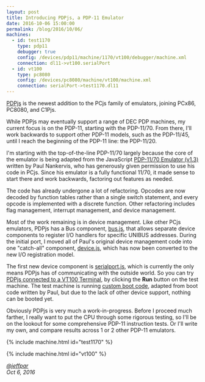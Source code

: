 ```yaml
---
layout: post
title: Introducing PDPjs, a PDP-11 Emulator
date: 2016-10-06 15:00:00
permalink: /blog/2016/10/06/
machines:
  - id: test1170
    type: pdp11
    debugger: true
    config: /devices/pdp11/machine/1170/vt100/debugger/machine.xml
    connection: dl11->vt100.serialPort
  - id: vt100
    type: pc8080
    config: /devices/pc8080/machine/vt100/machine.xml
    connection: serialPort->test1170.dl11
---
```


[PDPjs](/devices/pdp11/machine/) is the newest addition to the PCjs family of emulators, joining PCx86, PC8080, and C1Pjs.

While PDPjs may eventually support a range of DEC PDP machines, my current focus is on the PDP-11, starting with the
PDP-11/70.  From there, I'll work backwards to support other PDP-11 models, such as the PDP-11/45, until I reach the
beginning of the PDP-11 line: the PDP-11/20.

I'm starting with the top-of-the-line PDP-11/70 largely because the core of the emulator is being adapted from the
JavaScript [PDP-11/70 Emulator (v1.3)](http://skn.noip.me/pdp11/pdp11.html) written by
Paul Nankervis, who has generously given permission to use his code in PCjs.  Since his emulator is a fully functional
11/70, it made sense to start there and work backwards, factoring out features as needed.

The code has already undergone a lot of refactoring. Opcodes are now decoded by function tables rather than a single
switch statement, and every opcode is implemented with a discrete function.  Other refactoring includes flag management,
interrupt management, and device management.

Most of the work remaining is in device management.  Like other PCjs emulators, PDPjs has a Bus component,
[bus.js](/modules/pdp11/lib/bus.js), that allows separate device components to register I/O handlers for specific
UNIBUS addresses.  During the initial port, I moved all of Paul's original device management code into one "catch-all"
component, [device.js](/modules/pdp11/lib/device.js), which has now been converted to the new I/O registration model.

The first new device component is [serialport.js](/modules/pdp11/lib/serialport.js), which is currently the
only means PDPjs has of communicating with the outside world.  So you can try
[PDPjs connected to a VT100 Terminal](/devices/pdp11/machine/1170/vt100/), by clicking the **Run** button on the test machine.
The test machine is running [custom boot code](/apps/pdp11/boot/test/), adapted from boot code written by Paul, but due to the
lack of other device support, nothing can be booted yet.

Obviously PDPjs is very much a work-in-progress.  Before I proceed much farther, I really want to put the CPU through
some rigorous testing, so I'll be on the lookout for some comprehensive PDP-11 instruction tests.  Or I'll write my own,
and compare results across 1 or 2 other PDP-11 emulators.

{% include machine.html id="test1170" %}

{% include machine.html id="vt100" %}

*[@jeffpar](http://twitter.com/jeffpar)*  
*Oct 6, 2016*

